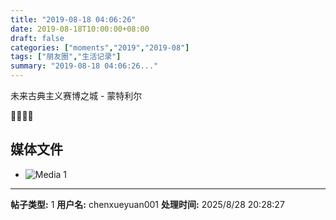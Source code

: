 ```yaml
---
title: "2019-08-18 04:06:26"
date: 2019-08-18T10:00:00+08:00
draft: false
categories: ["moments","2019","2019-08"]
tags: ["朋友圈","生活记录"]
summary: "2019-08-18 04:06:26..."
---
```


未来古典主义赛博之城 - 蒙特利尔 

💜🧡💜🧡

## 媒体文件

- ![Media 1](/Moments/photos/2019-08-18/201908180406260.jpg)

---

**帖子类型:** 1
**用户名:** chenxueyuan001
**处理时间:** 2025/8/28 20:28:27